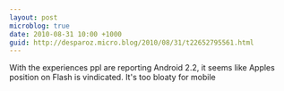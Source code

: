 ```yaml
---
layout: post
microblog: true
date: 2010-08-31 10:00 +1000
guid: http://desparoz.micro.blog/2010/08/31/t22652795561.html
---
```

With the experiences ppl are reporting Android 2.2, it seems like Apples position on Flash is vindicated. It's too bloaty for mobile
